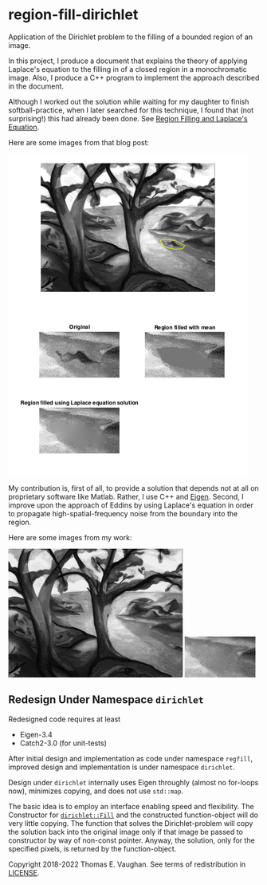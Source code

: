 # region-fill-dirichlet

Application of the Dirichlet problem to the
filling of a bounded region of an image.

In this project, I produce a document that
explains the theory of applying Laplace's
equation to the filling in of a closed region in
a monochromatic image.  Also, I produce a C++
program to implement the approach described in
the document.

Although I worked out the solution while waiting
for my daughter to finish softball-practice,
when I later searched for this technique, I
found that (not surprising!) this had already
been done.  See [Region Filling and Laplace's
Equation](https://blogs.mathworks.com/steve/2015/06/17/region-filling-and-laplaces-equation/).

Here are some images from that blog post:

![exploring_regionfill_01.png](doc/exploring_regionfill_01.png)
![exploring_regionfill_12.png](doc/exploring_regionfill_12.png)

My contribution is, first of all, to provide a
solution that depends not at all on proprietary
software like Matlab.  Rather, I use C++ and
[Eigen](http://eigen.tuxfamily.org/index.php?title=Main_Page).
Second, I improve upon the approach of Eddins by
using Laplace's equation in order to propagate
high-spatial-frequency noise from the boundary
into the region.

Here are some images from my work:

![trees-mod3.png](doc/trees-mod3.png)
![trees-mod3-cut.png](doc/trees-mod3-cut.png)

## Redesign Under Namespace `dirichlet`

Redesigned code requires at least
- Eigen-3.4
- Catch2-3.0 (for unit-tests)

After initial design and implementation as code
under namespace `regfill`, improved design and
implementation is under namespace `dirichlet`.

Design under `dirichlet` internally uses Eigen
throughly (almost no for-loops now), minimizes
copying, and does not use `std::map`.

The basic idea is to employ an interface
enabling speed and flexibility.  The Constructor
for
[`dirichlet::Fill`](include/dirichlet/Fill.hpp)
and the constructed function-object will do very
little copying. The function that solves the
Dirichlet-problem will copy the solution back
into the original image only if that image be
passed to constructor by way of non-const
pointer.  Anyway, the solution, only for the
specified pixels, is returned by the
function-object.

Copyright 2018-2022 Thomas E. Vaughan.  See
terms of redistribution in [LICENSE](LICENSE).

<!--
Narrow textwidth allows editing of file in
cell-phone's browser.

vim: set tw=48:
-->
